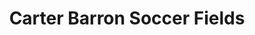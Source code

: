 ---
title: Carter Barron Soccer Fields 
info: The league plays here on most Sundays.
address: Carter Barron Soccer Fields 
city: Washington
state: DC
zip: 20011
---